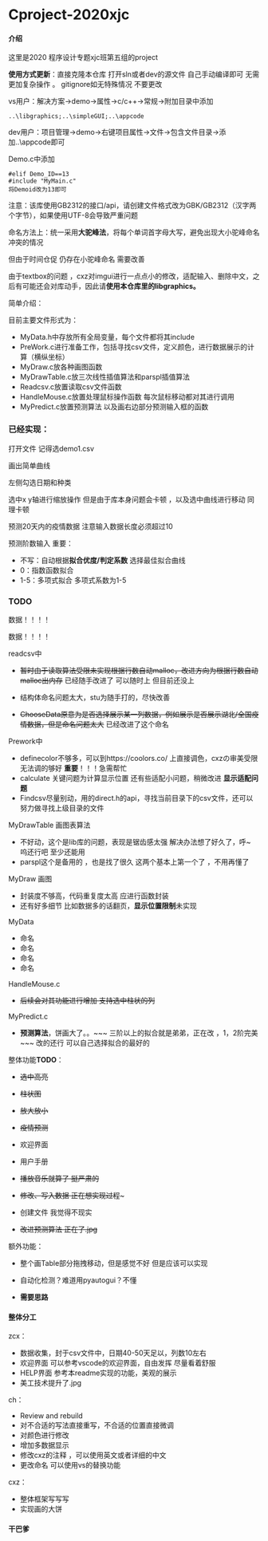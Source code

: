 # Cproject-2020xjc

#### 介绍
这里是2020 程序设计专题xjc班第五组的project



**使用方式更新**：直接克隆本仓库  打开sln或者dev的源文件 自己手动编译即可 无需更加复杂操作 。  gitignore如无特殊情况 不要更改 

 vs用户：解决方案->demo->属性->c/c++->常规->附加目录中添加

~~~
..\libgraphics;..\simpleGUI;..\appcode
~~~



dev用户：项目管理->demo->右键项目属性->文件->包含文件目录->添加..\appcode即可



Demo.c中添加

~~~
#elif Demo_ID==13
#include "MyMain.c"
将Demoid改为13即可
~~~



注意：该库使用GB2312的接口/api，请创建文件格式改为GBK/GB2312（汉字两个字节），如果使用UTF-8会导致严重问题



命名方法上：统一采用**大驼峰法**，将每个单词首字母大写，避免出现大小驼峰命名冲突的情况

但由于时间仓促  仍存在小驼峰命名  需要改善



由于textbox的问题 ，cxz对imgui进行一点点小的修改，适配输入、删除中文，之后有可能还会对库动手，因此请**使用本仓库里的libgraphics。**



简单介绍：

目前主要文件形式为：

- MyData.h中存放所有全局变量，每个文件都将其include
- PreWork.c进行准备工作，包括寻找csv文件，定义颜色，进行数据展示的计算（横纵坐标）
- MyDraw.c放各种画图函数
- MyDrawTable.c放三次线性插值算法和parspl插值算法
- Readcsv.c放置读取csv文件函数
- HandleMouse.c放置处理鼠标操作函数  每次鼠标移动都对其进行调用
- MyPredict.c放置预测算法  以及画右边部分预测输入框的函数



### 已经实现：

打开文件   记得选demo1.csv

画出简单曲线

左侧勾选日期和种类

选中x y轴进行缩放操作  但是由于库本身问题会卡顿  ，以及选中曲线进行移动 同理卡顿

预测20天内的疫情数据      注意输入数据长度必须超过10

预测阶数输入   重要：

- 不写：自动根据**拟合优度/判定系数** 选择最佳拟合曲线
- 0：指数函数拟合
- 1-5：多项式拟合  多项式系数为1-5







### TODO



数据！！！！

数据！！！！



readcsv中

- ~~暂时由于读取算法受限未实现根据行数自动malloc，改进方向为根据行数自动malloc出内存~~  已经随手改进了  可以随时上 但目前还没上

- 结构体命名问题太大，stu为随手打的，尽快改善
- ~~ChooseData原意为是否选择展示某一列数据，例如展示是否展示湖北/全国疫情数据，但是命名问题太大~~  已经改进了这个命名





Prework中

- definecolor不够多，可以到https://coolors.co/  上直接调色，cxzの审美受限无法调的够好  **重要**！！！急需帮忙
- calculate 关键问题为计算显示位置  还有些适配小问题，稍微改进 **显示适配问题**
- Findcsv尽量别动，用的direct.h的api，寻找当前目录下的csv文件，还可以努力做寻找上级目录的文件



MyDrawTable 画图表算法

- 不好动，这个是lib库的问题，表现是锯齿感太强   解决办法想了好久了，呼~  呜还行吧 至少还能用
- parspl这个是备用的 ，也是找了很久   这两个基本上第一个了 ，不用再懂了



MyDraw 画图

- 封装度不够高，代码重复度太高 应进行函数封装
- 还有好多细节  比如数据多的话翻页，**显示位置限制**未实现



MyData

- 命名  
- 命名
- 命名
- 命名



HandleMouse.c

- ~~后续会对其功能进行增加  支持选中柱状的列~~



MyPredict.c

- **预测算法**，饼画大了。。~~~ 三阶以上的拟合就是弟弟，正在改  ，1，2阶完美~~~ 改的还行  可以自己选择拟合的最好的





整体功能**TODO**：

- ~~选中高亮~~

- ~~柱状图~~

- ~~放大放小~~

- ~~疫情预测~~

- 欢迎界面

- 用户手册

- ~~播放音乐就算了  挺严肃的~~

- ~~修改、写入数据 正在想实现过程~~~  

- 创建文件 我觉得不现实 

- ~~改进预测算法  正在了.jpg~~

  

额外功能：

- 整个画Table部分拖拽移动，但是感觉不好 但是应该可以实现

-  自动化检测？难道用pyautogui？不懂

- **需要思路**

  

#### 整体分工



zcx：

- 数据收集，封于csv文件中，日期40-50天足以，列数10左右  
- 欢迎界面   可以参考vscode的欢迎界面，自由发挥 尽量看着舒服   
- HELP界面   参考本readme实现的功能，美观的展示 
- 美工技术提升了.jpg  

ch：

- Review and rebuild
- 对不合适的写法直接重写，不合适的位置直接微调
- 对颜色进行修改
- 增加多数据显示
- 修改cxz的注释 ，可以使用英文或者详细的中文
- 更改命名  可以使用vs的替换功能

cxz：

- 整体框架写写写
- 实现画的大饼





#### 干巴爹